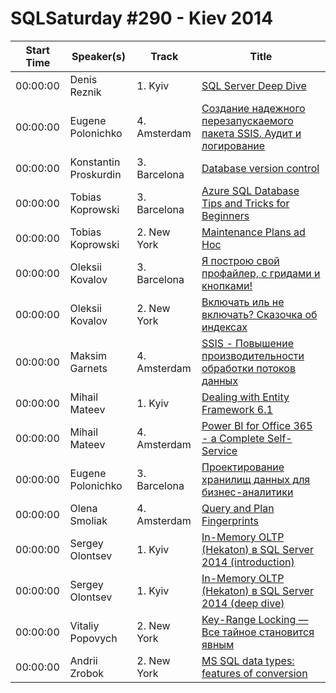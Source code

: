 # SQLSaturday #290 - Kiev 2014
Start Time|Speaker(s)|Track|Title
---|---|---|---
00:00:00|Denis Reznik|1. Kyiv|[ SQL Server Deep Dive](13100.md)
00:00:00|Eugene Polonichko|4. Amsterdam|[Создание надежного перезапускаемого пакета SSIS. Аудит и логирование](14011.md)
00:00:00|Konstantin Proskurdin|3. Barcelona|[Database version control](17826.md)
00:00:00|Tobias Koprowski|3. Barcelona|[Azure SQL Database Tips and Tricks for Beginners](18677.md)
00:00:00|Tobias Koprowski|2. New York|[Maintenance Plans ad Hoc](18679.md)
00:00:00|Oleksii Kovalov|3. Barcelona|[Я построю свой профайлер, с гридами и кнопками!](19184.md)
00:00:00|Oleksii Kovalov|2. New York|[Включать иль не включать? Сказочка об индексах](19185.md)
00:00:00|Maksim Garnets|4. Amsterdam|[SSIS - Повышение производительности обработки потоков данных](19406.md)
00:00:00|Mihail Mateev|1. Kyiv|[Dealing with Entity Framework 6.1](20306.md)
00:00:00|Mihail Mateev|4. Amsterdam|[Power BI for Office 365 -  a Complete Self-Service](20309.md)
00:00:00|Eugene Polonichko|3. Barcelona|[Проектирование хранилищ данных для бизнес-аналитики](21274.md)
00:00:00|Olena Smoliak|4. Amsterdam|[Query and Plan Fingerprints](21579.md)
00:00:00|Sergey Olontsev|1. Kyiv|[In-Memory OLTP (Hekaton) в SQL Server 2014 (introduction)](24329.md)
00:00:00|Sergey Olontsev|1. Kyiv|[In-Memory OLTP (Hekaton) в SQL Server 2014 (deep dive)](24330.md)
00:00:00|Vitaliy Popovych|2. New York|[Key-Range Locking — Все тайное становится явным](27470.md)
00:00:00|Andrii Zrobok|2. New York|[MS SQL data types:  features of  conversion](9492.md)

